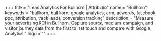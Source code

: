 +++
title = "Lead Analytics For Bullhorn | Attributio"
name = "Bullhorn"
keywords = "bullhorn, bull horn, google analytics, crm, adwords, facebook, ppc, attribution, track leads, conversion tracking"
description = "Measure your advertising ROI in Bullhorn. Capture source, medium, campaign, and visitor journey data from the first to last touch and compare with Google Analytics."
logo = ""
+++
